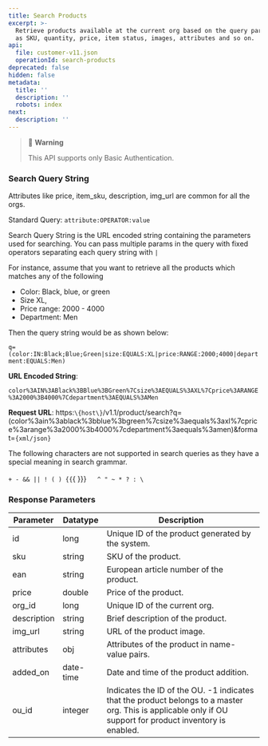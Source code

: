 ```yaml
---
title: Search Products
excerpt: >-
  Retrieve products available at the current org based on the query params such
  as SKU, quantity, price, item status, images, attributes and so on.
api:
  file: customer-v11.json
  operationId: search-products
deprecated: false
hidden: false
metadata:
  title: ''
  description: ''
  robots: index
next:
  description: ''
---
```

> 🚧 **Warning**
>
> This API supports only Basic Authentication.

### Search Query String

Attributes like price, item\_sku, description, img\_url are common for all the orgs.

Standard Query: `attribute:OPERATOR:value`

Search Query String is the URL encoded string containing the parameters used for searching. You can pass multiple params in the query with fixed operators separating each query string with `|`

For instance, assume that you want to retrieve all the products which matches any of the following

* Color: Black, blue, or green
* Size XL,
* Price range: 2000 - 4000
* Department: Men

Then the query string would be as shown below:

`q=(color:IN:Black;Blue;Green|size:EQUALS:XL|price:RANGE:2000;4000|department:EQUALS:Men)`

**URL Encoded String**:

`color%3AIN%3ABlack%3BBlue%3BGreen%7Csize%3AEQUALS%3AXL%7Cprice%3ARANGE%3A2000%3B4000%7Cdepartment%3AEQUALS%3AMen`

**Request URL**: https:`\{host\}`/v1.1/product/search?q=(color%3ain%3ablack%3bblue%3bgreen%7csize%3aequals%3axl%7cprice%3arange%3a2000%3b4000%7cdepartment%3aequals%3amen)\&format=`{xml/json}`

The following characters are not supported in search queries as they have a special meaning in search grammar. <br />\
`+ - && || ! ( ) {{`{ }}}`   ^ " ~ * ? : \`

### Response Parameters

| Parameter   | Datatype  | Description                                                                                                                                                |
| ----------- | --------- | ---------------------------------------------------------------------------------------------------------------------------------------------------------- |
| id          | long      | Unique ID of the product generated by the system.                                                                                                          |
| sku         | string    | SKU of the product.                                                                                                                                        |
| ean         | string    | European article number of the product.                                                                                                                    |
| price       | double    | Price of the product.                                                                                                                                      |
| org\_id     | long      | Unique ID of the current org.                                                                                                                              |
| description | string    | Brief description of the product.                                                                                                                          |
| img\_url    | string    | URL of the product image.                                                                                                                                  |
| attributes  | obj       | Attributes of the product in name-value pairs.                                                                                                             |
| added\_on   | date-time | Date and time of the product addition.                                                                                                                     |
| ou\_id      | integer   | Indicates the ID of the OU. -1 indicates that the product belongs to a master org. This is applicable only if OU support for product inventory is enabled. |